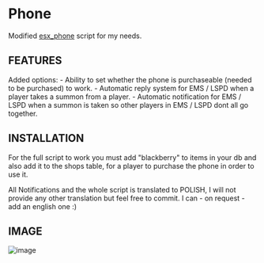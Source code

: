 # Phone
Modified [esx_phone](https://github.com/ESX-Org/esx_phone) script for my needs.

## FEATURES

Added options:
        - Ability to set whether the phone is purchaseable (needed to be purchased) to work.
        - Automatic reply system for EMS / LSPD when a player takes a summon from a player.
        - Automatic notification for EMS / LSPD when a summon is taken so other players in EMS / LSPD dont all go together.

## INSTALLATION

For the full script to work you must add "blackberry" to items in your db and also add it to the shops table, for a player to purchase the phone in order to use it.

All Notifications and the whole script is translated to POLISH, I will not provide any other translation but feel free to commit.
I can - on request - add an english one :)

## IMAGE
![image](https://user-images.githubusercontent.com/103067208/161828464-350f7d28-b805-4a25-bf09-2ff0fbac50f7.png)
